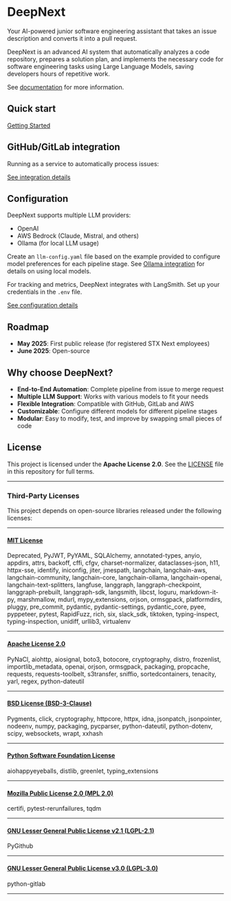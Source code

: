# DeepNext

Your AI-powered junior software engineering assistant that takes an issue description and converts it into a pull request.

DeepNext is an advanced AI system that automatically analyzes a code repository, prepares a solution plan, and implements the necessary code for software engineering tasks using Large Language Models, saving developers hours of repetitive work.

See [documentation](https://stxnext.github.io/deep-next/) for more information.

## Quick start

[Getting Started](https://stxnext.github.io/deep-next/getting-started.html)

## GitHub/GitLab integration

Running as a service to automatically process issues:

[See integration details](https://stxnext.github.io/deep-next/integration.html)

## Configuration

DeepNext supports multiple LLM providers:
- OpenAI
- AWS Bedrock (Claude, Mistral, and others)
- Ollama (for local LLM usage)

Create an `llm-config.yaml` file based on the example provided to configure model preferences for each pipeline stage. See [Ollama integration](docs/ollama-integration.md) for details on using local models.

For tracking and metrics, DeepNext integrates with LangSmith. Set up your credentials in the `.env` file.

[See configuration details](https://stxnext.github.io/deep-next/configuration.html)

## Roadmap

- **May 2025**: First public release (for registered STX Next employees)
- **June 2025**: Open-source

## Why choose DeepNext?

- **End-to-End Automation**: Complete pipeline from issue to merge request
- **Multiple LLM Support**: Works with various models to fit your needs
- **Flexible Integration**: Compatible with GitHub, GitLab and AWS
- **Customizable**: Configure different models for different pipeline stages
- **Modular**: Easy to modify, test, and improve by swapping small pieces of code

## License

This project is licensed under the **Apache License 2.0**.
See the [LICENSE](./LICENSE) file in this repository for full terms.

---

### Third-Party Licenses

This project depends on open-source libraries released under the following licenses:

---

#### [MIT License](./third_party_licenses/MIT.txt)

Deprecated, PyJWT, PyYAML, SQLAlchemy, annotated-types, anyio, appdirs, attrs, backoff, cffi, cfgv, charset-normalizer, dataclasses-json, h11, httpx-sse, identify, iniconfig, jiter, jmespath, langchain, langchain-aws, langchain-community, langchain-core, langchain-ollama, langchain-openai, langchain-text-splitters, langfuse, langgraph, langgraph-checkpoint, langgraph-prebuilt, langgraph-sdk, langsmith, libcst, loguru, markdown-it-py, marshmallow, mdurl, mypy_extensions, orjson, ormsgpack, platformdirs, pluggy, pre_commit, pydantic, pydantic-settings, pydantic_core, pyee, pyppeteer, pytest, RapidFuzz, rich, six, slack_sdk, tiktoken, typing-inspect, typing-inspection, unidiff, urllib3, virtualenv

---

#### [Apache License 2.0](./third_party_licenses/Apache-2.0.txt)

PyNaCl, aiohttp, aiosignal, boto3, botocore, cryptography, distro, frozenlist, importlib_metadata, openai, orjson, ormsgpack, packaging, propcache, requests, requests-toolbelt, s3transfer, sniffio, sortedcontainers, tenacity, yarl, regex, python-dateutil

---

#### [BSD License (BSD-3-Clause)](./third_party_licenses/BSD-3-Clause.txt)

Pygments, click, cryptography, httpcore, httpx, idna, jsonpatch, jsonpointer, nodeenv, numpy, packaging, pycparser, python-dateutil, python-dotenv, scipy, websockets, wrapt, xxhash

---

#### [Python Software Foundation License](./third_party_licenses/PSF.txt)

aiohappyeyeballs, distlib, greenlet, typing_extensions

---

#### [Mozilla Public License 2.0 (MPL 2.0)](./third_party_licenses/MPL-2.0.txt)

certifi, pytest-rerunfailures, tqdm

---

#### [GNU Lesser General Public License v2.1 (LGPL-2.1)](./third_party_licenses/LGPL-2.1.txt)

PyGithub

---

#### [GNU Lesser General Public License v3.0 (LGPL-3.0)](./third_party_licenses/LGPL-3.0.txt)

python-gitlab

---
